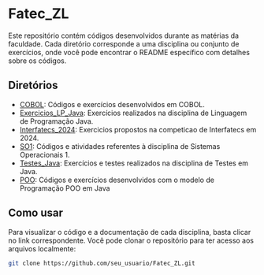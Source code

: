 # Fatec_ZL

Este repositório contém códigos desenvolvidos durante as matérias da faculdade. Cada diretório corresponde a uma disciplina ou conjunto de exercícios, onde você pode encontrar o README específico com detalhes sobre os códigos.

## Diretórios

- [COBOL](COBOL/README.md): Códigos e exercícios desenvolvidos em COBOL.
- [Exercicios_LP_Java](Exercicios_LP_Java/README.md): Exercícios realizados na disciplina de Linguagem de Programação Java.
- [Interfatecs_2024](Interfatecs_2024/README.md): Exercicios propostos na competicao de Interfatecs em 2024.
- [SO1](SO1/README.md): Códigos e atividades referentes à disciplina de Sistemas Operacionais 1.
- [Testes_Java](Testes_Java/README.md): Exercícios e testes realizados na disciplina de Testes em Java.
- [POO](POO/README.md): Códigos e exercícios desenvolvidos com o modelo de Programação POO em Java

## Como usar

Para visualizar o código e a documentação de cada disciplina, basta clicar no link correspondente. Você pode clonar o repositório para ter acesso aos arquivos localmente:

```bash
git clone https://github.com/seu_usuario/Fatec_ZL.git
